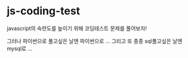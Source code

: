 # js-coding-test
javascript의 숙련도를 높이기 위해 코딩테스트 문제를 풀어보자!

그러나 파이썬으로 풀고싶은 날엔 파이썬으로 ...
그리고 또 종종 sql풀고싶은 날엔 mysql로 ...
